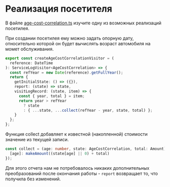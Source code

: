 # Реализация посетителя

В файле [age-cost-correlation.ts](https://codesandbox.io/s/step-2-demo-4-9-module-4-forked-96hiz?file=/src/visitors/age-cost-correlation/age-cost-correlation.ts) изучите одну из возможных реализаций посетилея.

При создании посетилея ему можно задать опорную дату, относительно которой он будет вычислять возраст автомобиля на момет обслуживания.

```ts
export const createAgeCostCorrelationVisitor = (
  reference: DateTime
): ServiceLogVisitor<AgeCostCorrelation> => {
  const refYear = new Date(reference).getFullYear();
  return {
    getInitialState: () => ({}),
    report: (state) => state,
    visitLogRecord: (state, item) => {
      const { year, total } = item;
      return year > refYear
        ? state
        : { ...state, ...collect(refYear - year, state, total) };
    }
  };
};
```

Функция collect добавляет к известной (накопленной) стоимости значение из текущей записи.

```ts
const collect = (age: number, state: AgeCostCorrelation, total: Amount) => ({
  [age]: makeAmount((state[age] || 0) + total)
});
```

Для этого отчета нам не потребовалось никаких дополнительных преобразований после окончания работы - `report` возвращает то, что получила без изменений.
